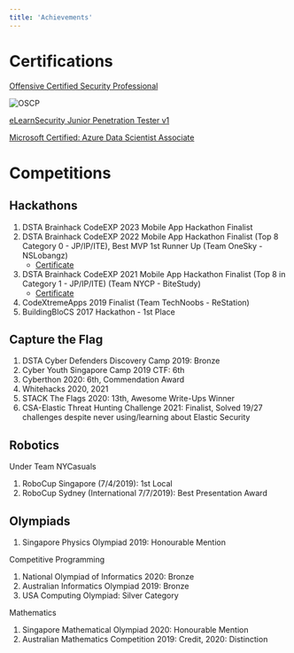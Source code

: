 ```yaml
---
title: 'Achievements'
---
```


# Certifications

[Offensive Certified Security Professional](https://www.credential.net/ebf7076e-9297-4faf-bdb8-3181b87667b3#gs.37577c)

![OSCP](https://api.accredible.com/v1/frontend/credential_website_embed_image/certificate/49315376)

[eLearnSecurity Junior Penetration Tester v1](https://verified.elearnsecurity.com/certificates/fcd248e1-aafe-43b0-8d2c-0083991f13bb)

[Microsoft Certified: Azure Data Scientist Associate](https://www.credly.com/badges/2e814b3c-e1e6-4f13-9754-c28c2f992abf/public_url)
<!-- ![](https://images.credly.com/size/680x680/images/5c8fca38-b0d2-49e5-9ad2-f3f8e79b327f/azure-data-scientist-associate-600x600.png) -->


# Competitions

## Hackathons

1. DSTA Brainhack CodeEXP 2023 Mobile App Hackathon Finalist
1. DSTA Brainhack CodeEXP 2022 Mobile App Hackathon Finalist (Top 8 Category 0 - JP/IP/ITE), Best MVP 1st Runner Up (Team OneSky - NSLobangz)
   - [Certificate](https://certificates.nextid.com/certificate?id=3256c032-cee6-476f-8f19-0dc3986dd7e1)
1. DSTA Brainhack CodeEXP 2021 Mobile App Hackathon Finalist (Top 8 in Category 1 - JP/IP/ITE) (Team NYCP - BiteStudy)
   - [Certificate](https://certificates.nextid.com/certificate?id=d91b793d-7a54-4cbd-8a40-48de10ac6530)
1. CodeXtremeApps 2019 Finalist (Team TechNoobs - ReStation)
1. BuildingBloCS 2017 Hackathon - 1st Place

## Capture the Flag

1. DSTA Cyber Defenders Discovery Camp 2019: Bronze
2. Cyber Youth Singapore Camp 2019 CTF: 6th
3. Cyberthon 2020: 6th, Commendation Award
4. Whitehacks 2020, 2021
5. STACK The Flags 2020: 13th,  Awesome Write-Ups Winner
6. CSA-Elastic Threat Hunting Challenge 2021: Finalist, Solved 19/27 challenges despite never using/learning about Elastic Security

## Robotics

Under Team NYCasuals

1. RoboCup Singapore (7/4/2019): 1st Local
1. RoboCup Sydney (International 7/7/2019): Best Presentation Award 

## Olympiads

1. Singapore Physics Olympiad 2019: Honourable Mention

Competitive Programming

1. National Olympiad of Informatics 2020: Bronze 
1. Australian Informatics Olympiad 2019: Bronze
1. USA Computing Olympiad: Silver Category

Mathematics 

1. Singapore Mathematical Olympiad 2020: Honourable Mention
1. Australian Mathematics Competition 2019: Credit, 2020: Distinction 
